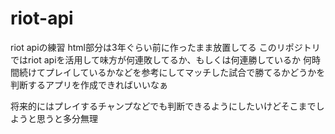# riot-api
riot apiの練習
html部分は3年ぐらい前に作ったまま放置してる
このリポジトリではriot apiを活用して味方が何連敗してるか、もしくは何連勝しているか
何時間続けてプレイしているかなどを参考にしてマッチした試合で勝てるかどうかを判断するアプリを作成できればいいなぁ

将来的にはプレイするチャンプなどでも判断できるようにしたいけどそこまでしようと思うと多分無理
